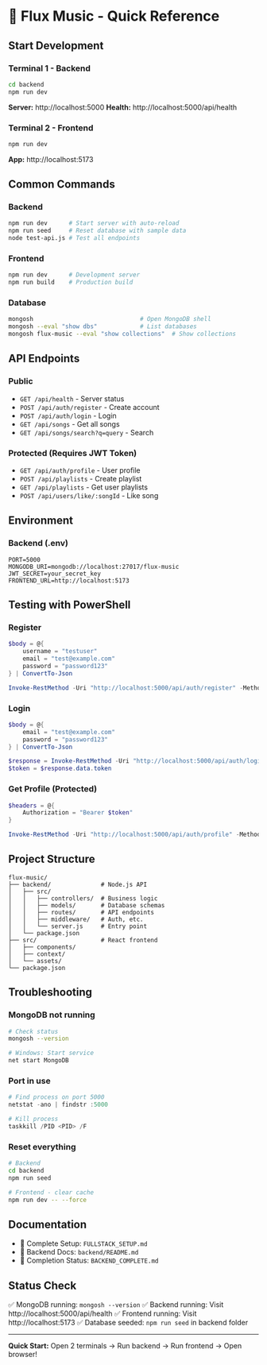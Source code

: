 # 🚀 Flux Music - Quick Reference

## Start Development

### Terminal 1 - Backend
```bash
cd backend
npm run dev
```
**Server:** http://localhost:5000
**Health:** http://localhost:5000/api/health

### Terminal 2 - Frontend
```bash
npm run dev
```
**App:** http://localhost:5173

## Common Commands

### Backend
```bash
npm run dev      # Start server with auto-reload
npm run seed     # Reset database with sample data
node test-api.js # Test all endpoints
```

### Frontend
```bash
npm run dev      # Development server
npm run build    # Production build
```

### Database
```bash
mongosh                              # Open MongoDB shell
mongosh --eval "show dbs"            # List databases
mongosh flux-music --eval "show collections"  # Show collections
```

## API Endpoints

### Public
- `GET /api/health` - Server status
- `POST /api/auth/register` - Create account
- `POST /api/auth/login` - Login
- `GET /api/songs` - Get all songs
- `GET /api/songs/search?q=query` - Search

### Protected (Requires JWT Token)
- `GET /api/auth/profile` - User profile
- `POST /api/playlists` - Create playlist
- `GET /api/playlists` - Get user playlists
- `POST /api/users/like/:songId` - Like song

## Environment

### Backend (.env)
```env
PORT=5000
MONGODB_URI=mongodb://localhost:27017/flux-music
JWT_SECRET=your_secret_key
FRONTEND_URL=http://localhost:5173
```

## Testing with PowerShell

### Register
```powershell
$body = @{
    username = "testuser"
    email = "test@example.com"
    password = "password123"
} | ConvertTo-Json

Invoke-RestMethod -Uri "http://localhost:5000/api/auth/register" -Method Post -Body $body -ContentType "application/json"
```

### Login
```powershell
$body = @{
    email = "test@example.com"
    password = "password123"
} | ConvertTo-Json

$response = Invoke-RestMethod -Uri "http://localhost:5000/api/auth/login" -Method Post -Body $body -ContentType "application/json"
$token = $response.data.token
```

### Get Profile (Protected)
```powershell
$headers = @{
    Authorization = "Bearer $token"
}

Invoke-RestMethod -Uri "http://localhost:5000/api/auth/profile" -Method Get -Headers $headers
```

## Project Structure

```
flux-music/
├── backend/              # Node.js API
│   ├── src/
│   │   ├── controllers/  # Business logic
│   │   ├── models/       # Database schemas
│   │   ├── routes/       # API endpoints
│   │   ├── middleware/   # Auth, etc.
│   │   └── server.js     # Entry point
│   └── package.json
├── src/                  # React frontend
│   ├── components/
│   ├── context/
│   └── assets/
└── package.json
```

## Troubleshooting

### MongoDB not running
```bash
# Check status
mongosh --version

# Windows: Start service
net start MongoDB
```

### Port in use
```powershell
# Find process on port 5000
netstat -ano | findstr :5000

# Kill process
taskkill /PID <PID> /F
```

### Reset everything
```bash
# Backend
cd backend
npm run seed

# Frontend - clear cache
npm run dev -- --force
```

## Documentation

- 📘 Complete Setup: `FULLSTACK_SETUP.md`
- 📗 Backend Docs: `backend/README.md`
- 📙 Completion Status: `BACKEND_COMPLETE.md`

## Status Check

✅ MongoDB running: `mongosh --version`
✅ Backend running: Visit http://localhost:5000/api/health
✅ Frontend running: Visit http://localhost:5173
✅ Database seeded: `npm run seed` in backend folder

---

**Quick Start:** Open 2 terminals → Run backend → Run frontend → Open browser!
